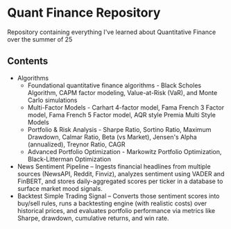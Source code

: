# Quant Finance Repository

Repository containing everything I've learned about Quantitative Finance over the summer of 25

## Contents
- Algorithms
  - Foundational quantitative finance algorithms - Black Scholes Algorithm, CAPM factor modeling, Value-at-Risk (VaR), and Monte Carlo simulations
  - Multi-Factor Models - Carhart 4-factor model, Fama French 3 Factor model, Fama French 5 Factor model, AQR style Premia Multi Style Models
  - Portfolio & Risk Analysis - Sharpe Ratio, Sortino Ratio, Maximum Drawdown, Calmar Ratio, Beta (vs Market), Jensen's Alpha (annualized), Treynor Ratio, CAGR
  - Advanced Portfolio Optimization - Markowitz Portfolio Optimization, Black-Litterman Optimization
- News Sentiment Pipeline – Ingests financial headlines from multiple sources (NewsAPI, Reddit, Finviz), analyzes sentiment using VADER and FinBERT, and stores daily-aggregated scores per ticker in a database to surface market mood signals.
- Backtest Simple Trading Signal – Converts those sentiment scores into buy/sell rules, runs a backtesting engine (with realistic costs) over historical prices, and evaluates portfolio performance via metrics like Sharpe, drawdown, cumulative returns, and win rate.
